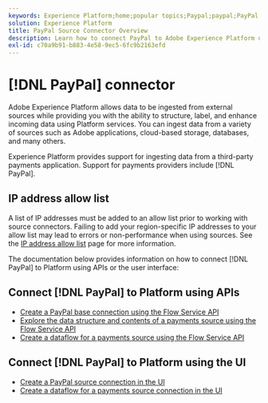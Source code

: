```yaml
---
keywords: Experience Platform;home;popular topics;Paypal;paypal;PayPal
solution: Experience Platform
title: PayPal Source Connector Overview
description: Learn how to connect PayPal to Adobe Experience Platform using APIs or the user interface.
exl-id: c70a9b91-b883-4e58-9ec5-6fc9b2163efd
---
```

# [!DNL PayPal] connector

Adobe Experience Platform allows data to be ingested from external sources while providing you with the ability to structure, label, and enhance incoming data using Platform services. You can ingest data from a variety of sources such as Adobe applications, cloud-based storage, databases, and many others.

Experience Platform provides support for ingesting data from a third-party payments application. Support for payments providers include [!DNL PayPal].

## IP address allow list

A list of IP addresses must be added to an allow list prior to working with source connectors. Failing to add your region-specific IP addresses to your allow list may lead to errors or non-performance when using sources. See the [IP address allow list](../../ip-address-allow-list.md) page for more information.

The documentation below provides information on how to connect [!DNL PayPal] to Platform using APIs or the user interface:

## Connect [!DNL PayPal] to Platform using APIs

- [Create a PayPal base connection using the Flow Service API](../../tutorials/api/create/payments/paypal.md)
- [Explore the data structure and contents of a payments source using the Flow Service API](../../tutorials/api/explore/payments.md)
- [Create a dataflow for a payments source using the Flow Service API](../../tutorials/api/collect/payments.md)

## Connect [!DNL PayPal] to Platform using the UI

- [Create a PayPal source connection in the UI](../../tutorials/ui/create/payments/paypal.md)
- [Create a dataflow for a payments source connection in the UI](../../tutorials/ui/dataflow/payments.md)
